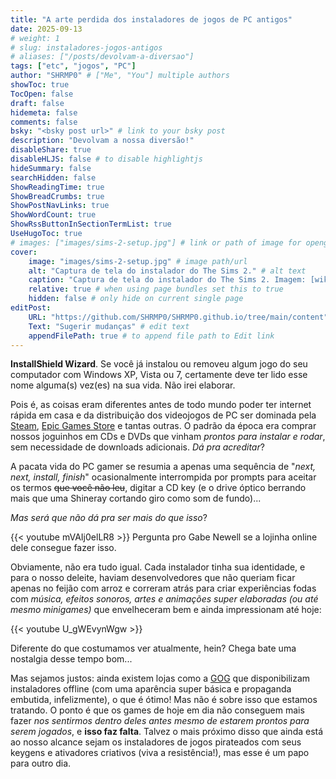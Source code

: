 ```yaml
---
title: "A arte perdida dos instaladores de jogos de PC antigos"
date: 2025-09-13
# weight: 1
# slug: instaladores-jogos-antigos
# aliases: ["/posts/devolvam-a-diversao"]
tags: ["etc", "jogos", "PC"]
author: "SHRMP0" # ["Me", "You"] multiple authors
showToc: true
TocOpen: false
draft: false
hidemeta: false
comments: false
bsky: "<bsky post url>" # link to your bsky post
description: "Devolvam a nossa diversão!"
disableShare: true
disableHLJS: false # to disable highlightjs
hideSummary: false
searchHidden: false
ShowReadingTime: true
ShowBreadCrumbs: true
ShowPostNavLinks: true
ShowWordCount: true
ShowRssButtonInSectionTermList: true
UseHugoToc: true
# images: ["images/sims-2-setup.jpg"] # link or path of image for opengraph, twitter-cards
cover:
    image: "images/sims-2-setup.jpg" # image path/url
    alt: "Captura de tela do instalador do The Sims 2." # alt text
    caption: "Captura de tela do instalador do The Sims 2. Imagem: [wikiHow](https://fr.wikihow.com/installer-les-Sims-2)" # display caption under cover
    relative: true # when using page bundles set this to true
    hidden: false # only hide on current single page
editPost:
    URL: "https://github.com/SHRMP0/SHRMP0.github.io/tree/main/content"
    Text: "Sugerir mudanças" # edit text
    appendFilePath: true # to append file path to Edit link
---
```


**InstallShield Wizard**. Se você já instalou ou removeu algum jogo do seu computador com Windows XP, Vista ou 7, certamente deve ter lido esse nome alguma(s) vez(es) na sua vida. Não irei elaborar.

Pois é, as coisas eram diferentes antes de todo mundo poder ter internet rápida em casa e da distribuição dos videojogos de PC ser dominada pela [Steam](https://store.steampowered.com/), [Epic Games Store](https://store.epicgames.com/) e tantas outras. O padrão da época era comprar nossos joguinhos em CDs e DVDs que vinham *prontos para instalar e rodar*, sem necessidade de downloads adicionais. *Dá pra acreditar*?

A pacata vida do PC gamer se resumia a apenas uma sequência de "*next, next, install, finish*" ocasionalmente interrompida por prompts para aceitar os termos ~~que você não leu~~, digitar a CD key (e o drive óptico berrando mais que uma Shineray cortando giro como som de fundo)...

*Mas será que não dá pra ser mais do que isso*?

{{< youtube mVAIj0elLR8 >}}
Pergunta pro Gabe Newell se a lojinha online dele consegue fazer isso.

Obviamente, não era tudo igual. Cada instalador tinha sua identidade, e para o nosso deleite, haviam desenvolvedores que não queriam ficar apenas no feijão com arroz e correram atrás para criar experiências fodas com *música, efeitos sonoros, artes e animações super elaboradas (ou até mesmo minigames)* que envelheceram bem e ainda impressionam até hoje:

{{< youtube U_gWEvynWgw >}}

Diferente do que costumamos ver atualmente, hein? Chega bate uma nostalgia desse tempo bom...

Mas sejamos justos: ainda existem lojas como a [GOG](https://www.gog.com/) que disponibilizam instaladores offline (com uma aparência super básica e propaganda embutida, infelizmente), o que é ótimo! Mas não é sobre isso que estamos tratando. O ponto é que os games de hoje em dia não conseguem mais fazer *nos sentirmos dentro deles antes mesmo de estarem prontos para serem jogados*, e **isso faz falta**. Talvez o mais próximo disso que ainda está ao nosso alcance sejam os instaladores de jogos pirateados com seus keygens e ativadores criativos (viva a resistência!), mas esse é um papo para outro dia.
